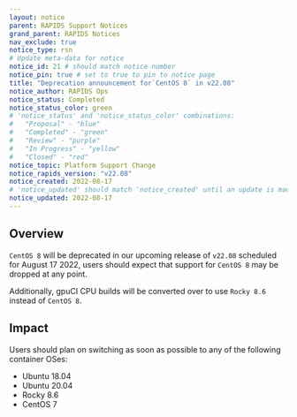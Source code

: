 ```yaml
---
layout: notice
parent: RAPIDS Support Notices
grand_parent: RAPIDS Notices
nav_exclude: true
notice_type: rsn
# Update meta-data for notice
notice_id: 21 # should match notice number
notice_pin: true # set to true to pin to notice page
title: "Deprecation announcement for`CentOS 8` in v22.08"
notice_author: RAPIDS Ops
notice_status: Completed
notice_status_color: green
# 'notice_status' and 'notice_status_color' combinations:
#   "Proposal" - "blue"
#   "Completed" - "green"
#   "Review" - "purple"
#   "In Progress" - "yellow"
#   "Closed" - "red"
notice_topic: Platform Support Change
notice_rapids_version: "v22.08"
notice_created: 2022-08-17
# 'notice_updated' should match 'notice_created' until an update is made
notice_updated: 2022-08-17
---
```


## Overview

`CentOS 8` will be deprecated in our upcoming release of `v22.08` scheduled for August 17 2022, 
users should expect that support for `CentOS 8` may be dropped at any point.

Additionally, gpuCI CPU builds will be converted over to use `Rocky 8.6` instead of `CentOS 8`.

## Impact

Users should plan on switching as soon as possible to any of the following container OSes:
  - Ubuntu 18.04
  - Ubuntu 20.04
  - Rocky 8.6
  - CentOS 7
